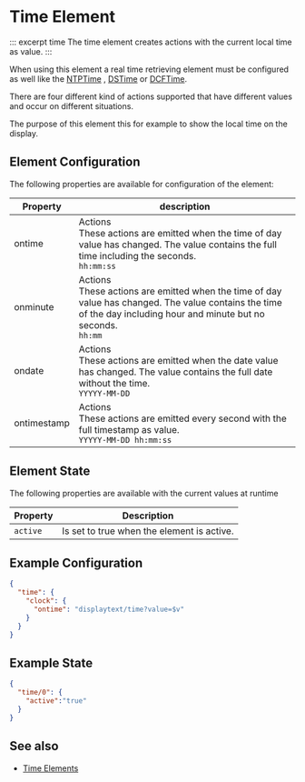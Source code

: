 # Time Element

::: excerpt time
The time element creates actions with the current local time as value.
:::

When using this element a real time retrieving element must be configured as well like the [NTPTime](/elements/ntptime) , [DSTime](/elements/dstime) or [DCFTime](/elements/dcftime).

There are four different kind of actions supported that have different values and occur on different situations.

The purpose of this element this for example to show the local time on the display.


## Element Configuration

The following properties are available for configuration of the element:

| Property    | description                                                                                                                                                     |
| ----------- | --------------------------------------------------------------------------------------------------------------------------------------------------------------- |
| ontime      | Actions<br>These actions are emitted when the time of day value has changed. The value contains the full time including the seconds.<br> `hh:mm:ss`                        |
| onminute    | Actions<br>These actions are emitted when the time of day value has changed. The value contains the time of the day including hour and minute but no seconds. <br> `hh:mm` |
| ondate      | Actions<br>These actions are emitted when the date value has changed. The value contains the full date without the time.<br>  `YYYYY-MM-DD`                                |
| ontimestamp | Actions<br>These actions are emitted every second with the full timestamp as value.<br> `YYYYY-MM-DD hh:mm:ss`                                                             |


## Element State

The following properties are available with the current values at runtime

| Property | Description                                  |
| -------- | -------------------------------------------- |
| `active` | Is set to true when the element is active.   |

## Example Configuration

```JSON
{
  "time": {
    "clock": {
      "ontime": "displaytext/time?value=$v"
    }
  }
}
```

## Example State

```JSON
{
  "time/0": {
    "active":"true"
  }
}
```

## See also

* [Time Elements](timeelements)

